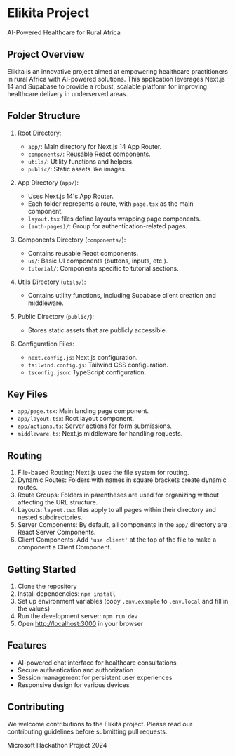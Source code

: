 # Elikita Project

AI-Powered Healthcare for Rural Africa

## Project Overview

Elikita is an innovative project aimed at empowering healthcare practitioners in rural Africa with AI-powered solutions. This application leverages Next.js 14 and Supabase to provide a robust, scalable platform for improving healthcare delivery in underserved areas.

## Folder Structure

1. Root Directory:
   - `app/`: Main directory for Next.js 14 App Router.
   - `components/`: Reusable React components.
   - `utils/`: Utility functions and helpers.
   - `public/`: Static assets like images.

2. App Directory (`app/`):
   - Uses Next.js 14's App Router.
   - Each folder represents a route, with `page.tsx` as the main component.
   - `layout.tsx` files define layouts wrapping page components.
   - `(auth-pages)/`: Group for authentication-related pages.

3. Components Directory (`components/`):
   - Contains reusable React components.
   - `ui/`: Basic UI components (buttons, inputs, etc.).
   - `tutorial/`: Components specific to tutorial sections.

4. Utils Directory (`utils/`):
   - Contains utility functions, including Supabase client creation and middleware.

5. Public Directory (`public/`):
   - Stores static assets that are publicly accessible.

6. Configuration Files:
   - `next.config.js`: Next.js configuration.
   - `tailwind.config.js`: Tailwind CSS configuration.
   - `tsconfig.json`: TypeScript configuration.

## Key Files

- `app/page.tsx`: Main landing page component.
- `app/layout.tsx`: Root layout component.
- `app/actions.ts`: Server actions for form submissions.
- `middleware.ts`: Next.js middleware for handling requests.

## Routing

1. File-based Routing: Next.js uses the file system for routing.
2. Dynamic Routes: Folders with names in square brackets create dynamic routes.
3. Route Groups: Folders in parentheses are used for organizing without affecting the URL structure.
4. Layouts: `layout.tsx` files apply to all pages within their directory and nested subdirectories.
5. Server Components: By default, all components in the `app/` directory are React Server Components.
6. Client Components: Add `'use client'` at the top of the file to make a component a Client Component.

## Getting Started

1. Clone the repository
2. Install dependencies: `npm install`
3. Set up environment variables (copy `.env.example` to `.env.local` and fill in the values)
4. Run the development server: `npm run dev`
5. Open [http://localhost:3000](http://localhost:3000) in your browser

## Features

- AI-powered chat interface for healthcare consultations
- Secure authentication and authorization
- Session management for persistent user experiences
- Responsive design for various devices

## Contributing

We welcome contributions to the Elikita project. Please read our contributing guidelines before submitting pull requests.


Microsoft Hackathon Project 2024